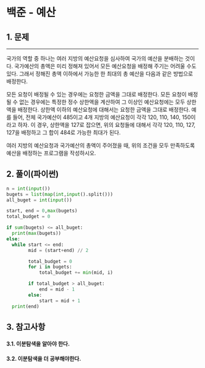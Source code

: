 # 백준 - 예산
## 1. 문제
***
국가의 역할 중 하나는 여러 지방의 예산요청을 심사하여 국가의 예산을 분배하는 것이다. 국가예산의 총액은 미리 정해져 있어서 모든 예산요청을 배정해 주기는 어려울 수도 있다. 그래서 정해진 총액 이하에서 가능한 한 최대의 총 예산을 다음과 같은 방법으로 배정한다.

모든 요청이 배정될 수 있는 경우에는 요청한 금액을 그대로 배정한다.
모든 요청이 배정될 수 없는 경우에는 특정한 정수 상한액을 계산하여 그 이상인 예산요청에는 모두 상한액을 배정한다. 상한액 이하의 예산요청에 대해서는 요청한 금액을 그대로 배정한다. 
예를 들어, 전체 국가예산이 485이고 4개 지방의 예산요청이 각각 120, 110, 140, 150이라고 하자. 이 경우, 상한액을 127로 잡으면, 위의 요청들에 대해서 각각 120, 110, 127, 127을 배정하고 그 합이 484로 가능한 최대가 된다. 

여러 지방의 예산요청과 국가예산의 총액이 주어졌을 때, 위의 조건을 모두 만족하도록 예산을 배정하는 프로그램을 작성하시오.
## 2. 풀이(파이썬)
```py
n = int(input())
bugets = list(map(int,input().split()))
all_buget = int(input())

start, end = 0,max(bugets)
total_budget = 0

if sum(bugets) <= all_buget:
  print(max(bugets))
else:
  while start <= end:
        mid = (start+end) // 2

        total_budget = 0
        for i in bugets:
            total_budget += min(mid, i)

        if total_budget > all_buget:
            end = mid - 1
        else:
            start = mid + 1
  print(end)
```

## 3. 참고사항
#### 3.1. 이분탐색을 알아야 한다.
#### 3.2. 이분탐색을 더 공부해야한다.